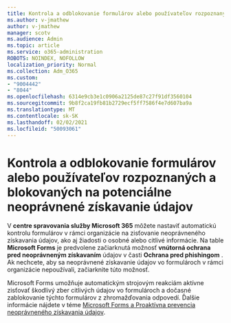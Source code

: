 ```yaml
---
title: Kontrola a odblokovanie formulárov alebo používateľov rozpoznaných a blokovaných na potenciálne neoprávnené získavanie údajov
ms.author: v-jmathew
author: v-jmathew
manager: scotv
ms.audience: Admin
ms.topic: article
ms.service: o365-administration
ROBOTS: NOINDEX, NOFOLLOW
localization_priority: Normal
ms.collection: Adm_O365
ms.custom:
- "9004442"
- "8044"
ms.openlocfilehash: 6314e9cb3e1c0906a2125de87c27f91df3560104
ms.sourcegitcommit: 9b8f2ca19fb81b2729ecf5ff7586f4e7d607ba9a
ms.translationtype: MT
ms.contentlocale: sk-SK
ms.lasthandoff: 02/02/2021
ms.locfileid: "50093061"
---
```

# <a name="review-and-unblock-forms-or-users-detected-and-blocked-for-potential-phishing"></a>Kontrola a odblokovanie formulárov alebo používateľov rozpoznaných a blokovaných na potenciálne neoprávnené získavanie údajov

V **centre spravovania služby Microsoft 365** môžete nastaviť automatickú kontrolu formulárov v rámci organizácie na zisťovanie neoprávneného získavania údajov, ako aj žiadosti o osobné alebo citlivé informácie. Na table **Microsoft Forms** je predvolene začiarknutá možnosť **vnútorná ochrana pred neoprávneným získavaním** údajov v časti **Ochrana pred phishingom** . Ak nechcete, aby sa neoprávnené získavanie údajov vo formulároch v rámci organizácie nepoužívali, začiarknite túto možnosť.

Microsoft Forms umožňuje automatickým strojovým reakciám aktívne zisťovať škodlivý zber citlivých údajov vo formulároch a dočasné zablokovanie týchto formulárov z zhromažďovania odpovedí. Ďalšie informácie nájdete v téme [Microsoft Forms a Proaktívna prevencia neoprávneného získavania údajov](https://support.microsoft.com/office/microsoft-forms-and-proactive-phishing-prevention-b3950a20-296d-4e8e-96f5-594ced998a90).
